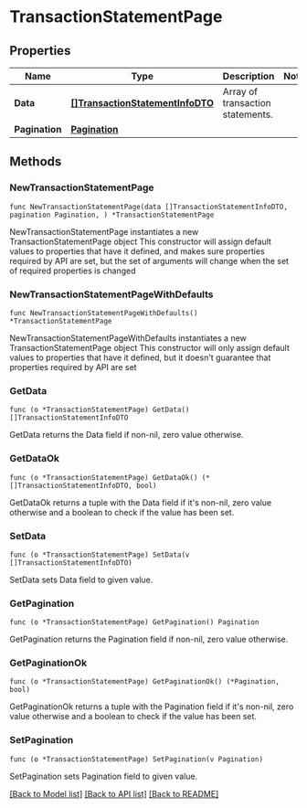 # TransactionStatementPage

## Properties

Name | Type | Description | Notes
------------ | ------------- | ------------- | -------------
**Data** | [**[]TransactionStatementInfoDTO**](TransactionStatementInfoDTO.md) | Array of transaction statements. | 
**Pagination** | [**Pagination**](Pagination.md) |  | 

## Methods

### NewTransactionStatementPage

`func NewTransactionStatementPage(data []TransactionStatementInfoDTO, pagination Pagination, ) *TransactionStatementPage`

NewTransactionStatementPage instantiates a new TransactionStatementPage object
This constructor will assign default values to properties that have it defined,
and makes sure properties required by API are set, but the set of arguments
will change when the set of required properties is changed

### NewTransactionStatementPageWithDefaults

`func NewTransactionStatementPageWithDefaults() *TransactionStatementPage`

NewTransactionStatementPageWithDefaults instantiates a new TransactionStatementPage object
This constructor will only assign default values to properties that have it defined,
but it doesn't guarantee that properties required by API are set

### GetData

`func (o *TransactionStatementPage) GetData() []TransactionStatementInfoDTO`

GetData returns the Data field if non-nil, zero value otherwise.

### GetDataOk

`func (o *TransactionStatementPage) GetDataOk() (*[]TransactionStatementInfoDTO, bool)`

GetDataOk returns a tuple with the Data field if it's non-nil, zero value otherwise
and a boolean to check if the value has been set.

### SetData

`func (o *TransactionStatementPage) SetData(v []TransactionStatementInfoDTO)`

SetData sets Data field to given value.


### GetPagination

`func (o *TransactionStatementPage) GetPagination() Pagination`

GetPagination returns the Pagination field if non-nil, zero value otherwise.

### GetPaginationOk

`func (o *TransactionStatementPage) GetPaginationOk() (*Pagination, bool)`

GetPaginationOk returns a tuple with the Pagination field if it's non-nil, zero value otherwise
and a boolean to check if the value has been set.

### SetPagination

`func (o *TransactionStatementPage) SetPagination(v Pagination)`

SetPagination sets Pagination field to given value.



[[Back to Model list]](../README.md#documentation-for-models) [[Back to API list]](../README.md#documentation-for-api-endpoints) [[Back to README]](../README.md)


